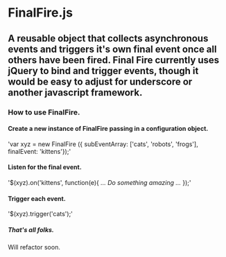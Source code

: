 # FinalFire.js

## A reusable object that collects asynchronous events and triggers it's own final event once all others have been fired. Final Fire currently uses jQuery to bind and trigger events, though it would be easy to adjust for underscore or another javascript framework.

### How to use FinalFire.

#### Create a new instance of FinalFire passing in a configuration object.
'var xyz = new FinalFire ({ subEventArray: ['cats', 'robots', 'frogs'], finalEvent: 'kittens'});'

#### Listen for the final event.
'$(xyz).on('kittens', function(e){ *... Do something amazing ...* });'

#### Trigger each event.
'$(xyz).trigger('cats');'

##### That's all folks.

Will refactor soon.